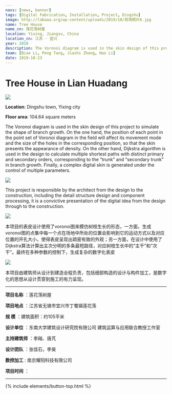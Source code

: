 ```yaml
---
navs: [news, banner]
tags: [Digital Fabrication, Installation, Project, Dingshu]
image: http://labaaa.org/wp-content/uploads/2019/10/现场照片6.jpg
name: Tree House
name_cn: 莲花荡树屋
location: Yixing, Jiangsu, China
location_cn: 江苏 · 宜兴
year: 2018
description: The Voronoi diagram is used in the skin design of this project to simulate the shape of branch growth.
team: [Biao Li, Peng Tang, Jiashi Zhang, Hao Li]
date: 2019-10-23
---
```


# Tree House in Lian Huadang

![](http://labaaa.org/wp-content/uploads/2019/10/treehouse1.jpg)

**Location**: Dingshu town, Yixing city

**Floor area**: 104.64 square meters

The Voronoi diagram is used in the skin design of this project to simulate the shape of branch growth. On the one hand, the position of each point in the point set of Voronoi diagram in the field will affect its movement mode and the size of the holes in the corresponding position, so that the skin presents the appearance of density. On the other hand, Dijkstra algorithm is used in the design to calculate multiple shortest paths with distinct primary and secondary orders, corresponding to the “trunk” and “secondary trunk” in branch growth. Finally, a complex digital skin is generated under the control of multiple parameters.

![](http://labaaa.org/wp-content/uploads/2019/10/现场照片8.jpg)

This project is responsible by the architect from the design to the construction, including the detail structure design and component processing, it is a convictive presentation of the digital idea from the design through to the construction.

![](http://labaaa.org/wp-content/uploads/2019/10/现场照片5.jpg)

本项目的表皮设计使用了voronoi图来模仿树枝生长的形态，一方面，生成voronoi图的点集中每一个点在场地中所处的位置会影响到它的运动方式以及对应位置的开孔大小，使得表皮呈现出疏密有致的外观；另一方面，在设计中使用了Dijkstra算法计算出主次分明的多条最短路径，对应树枝生长中的“主干”和“次干”。最终在多种参数的控制下，生成复杂的数字化表皮

![](http://labaaa.org/wp-content/uploads/2019/10/现场照片6.jpg)

本项目由建筑师从设计到建造全程负责，包括细部构造的设计与构件加工，是数字化的思想从设计贯穿到施工的有力呈现。

---

**项目名称** ：莲花荡树屋

**项目地点** ：江苏省无锡市宜兴市丁蜀镇莲花荡

**规 模** ：建筑面积：约105平米

**设计单位** ：东南大学建筑设计研究院有限公司 建筑运算与应用联合教授工作室

**主持建筑师** ：李飚、唐芃

**设计团队** ：张佳石，李昊

**数控加工** : 南京耀阳科技有限公司

**项目时间** ：

---


{% include elements/button-top.html %}
